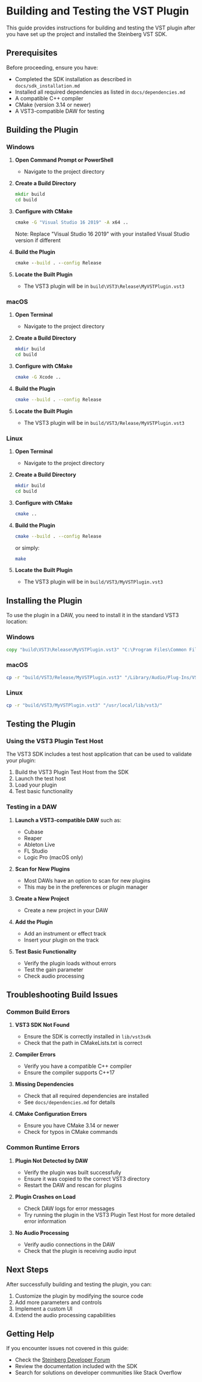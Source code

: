 # Building and Testing the VST Plugin

This guide provides instructions for building and testing the VST plugin after you have set up the project and installed the Steinberg VST SDK.

## Prerequisites

Before proceeding, ensure you have:
- Completed the SDK installation as described in `docs/sdk_installation.md`
- Installed all required dependencies as listed in `docs/dependencies.md`
- A compatible C++ compiler
- CMake (version 3.14 or newer)
- A VST3-compatible DAW for testing

## Building the Plugin

### Windows

1. **Open Command Prompt or PowerShell**
   - Navigate to the project directory

2. **Create a Build Directory**
   ```cmd
   mkdir build
   cd build
   ```

3. **Configure with CMake**
   ```cmd
   cmake -G "Visual Studio 16 2019" -A x64 ..
   ```
   Note: Replace "Visual Studio 16 2019" with your installed Visual Studio version if different

4. **Build the Plugin**
   ```cmd
   cmake --build . --config Release
   ```

5. **Locate the Built Plugin**
   - The VST3 plugin will be in `build\VST3\Release\MyVSTPlugin.vst3`

### macOS

1. **Open Terminal**
   - Navigate to the project directory

2. **Create a Build Directory**
   ```bash
   mkdir build
   cd build
   ```

3. **Configure with CMake**
   ```bash
   cmake -G Xcode ..
   ```

4. **Build the Plugin**
   ```bash
   cmake --build . --config Release
   ```

5. **Locate the Built Plugin**
   - The VST3 plugin will be in `build/VST3/Release/MyVSTPlugin.vst3`

### Linux

1. **Open Terminal**
   - Navigate to the project directory

2. **Create a Build Directory**
   ```bash
   mkdir build
   cd build
   ```

3. **Configure with CMake**
   ```bash
   cmake ..
   ```

4. **Build the Plugin**
   ```bash
   cmake --build . --config Release
   ```
   or simply:
   ```bash
   make
   ```

5. **Locate the Built Plugin**
   - The VST3 plugin will be in `build/VST3/MyVSTPlugin.vst3`

## Installing the Plugin

To use the plugin in a DAW, you need to install it in the standard VST3 location:

### Windows
```cmd
copy "build\VST3\Release\MyVSTPlugin.vst3" "C:\Program Files\Common Files\VST3\"
```

### macOS
```bash
cp -r "build/VST3/Release/MyVSTPlugin.vst3" "/Library/Audio/Plug-Ins/VST3/"
```

### Linux
```bash
cp -r "build/VST3/MyVSTPlugin.vst3" "/usr/local/lib/vst3/"
```

## Testing the Plugin

### Using the VST3 Plugin Test Host

The VST3 SDK includes a test host application that can be used to validate your plugin:

1. Build the VST3 Plugin Test Host from the SDK
2. Launch the test host
3. Load your plugin
4. Test basic functionality

### Testing in a DAW

1. **Launch a VST3-compatible DAW** such as:
   - Cubase
   - Reaper
   - Ableton Live
   - FL Studio
   - Logic Pro (macOS only)

2. **Scan for New Plugins**
   - Most DAWs have an option to scan for new plugins
   - This may be in the preferences or plugin manager

3. **Create a New Project**
   - Create a new project in your DAW

4. **Add the Plugin**
   - Add an instrument or effect track
   - Insert your plugin on the track

5. **Test Basic Functionality**
   - Verify the plugin loads without errors
   - Test the gain parameter
   - Check audio processing

## Troubleshooting Build Issues

### Common Build Errors

1. **VST3 SDK Not Found**
   - Ensure the SDK is correctly installed in `lib/vst3sdk`
   - Check that the path in CMakeLists.txt is correct

2. **Compiler Errors**
   - Verify you have a compatible C++ compiler
   - Ensure the compiler supports C++17

3. **Missing Dependencies**
   - Check that all required dependencies are installed
   - See `docs/dependencies.md` for details

4. **CMake Configuration Errors**
   - Ensure you have CMake 3.14 or newer
   - Check for typos in CMake commands

### Common Runtime Errors

1. **Plugin Not Detected by DAW**
   - Verify the plugin was built successfully
   - Ensure it was copied to the correct VST3 directory
   - Restart the DAW and rescan for plugins

2. **Plugin Crashes on Load**
   - Check DAW logs for error messages
   - Try running the plugin in the VST3 Plugin Test Host for more detailed error information

3. **No Audio Processing**
   - Verify audio connections in the DAW
   - Check that the plugin is receiving audio input

## Next Steps

After successfully building and testing the plugin, you can:

1. Customize the plugin by modifying the source code
2. Add more parameters and controls
3. Implement a custom UI
4. Extend the audio processing capabilities

## Getting Help

If you encounter issues not covered in this guide:
- Check the [Steinberg Developer Forum](https://forums.steinberg.net/c/developer/vst/78)
- Review the documentation included with the SDK
- Search for solutions on developer communities like Stack Overflow